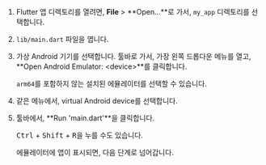 1. Flutter 앱 디렉토리를 열려면, 
   **File** <span aria-label="and then">></span> **Open...**로 가서, 
   `my_app` 디렉토리를 선택합니다.

2. `lib/main.dart` 파일을 엽니다.

3. 가상 Android 기기를 선택합니다. 
   툴바로 가서, 가장 왼쪽 드롭다운 메뉴를 열고, **Open Android Emulator: \<device\>**를 클릭합니다.

   `arm64`를 포함하지 않는 설치된 에뮬레이터를 선택할 수 있습니다.

4. 같은 메뉴에서, virtual Android device를 선택합니다.

5. 툴바에서, **Run 'main.dart'**을 클릭합니다.

   <kbd>Ctrl</kbd> + <kbd>Shift</kbd> + <kbd>R</kbd>을 누를 수도 있습니다.

   에뮬레이터에 앱이 표시되면, 다음 단계로 넘어갑니다.